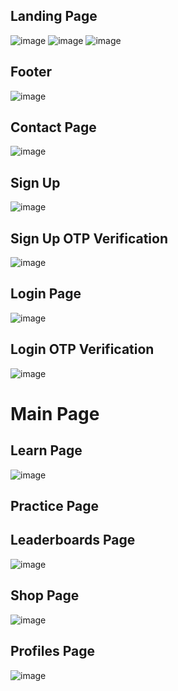 <h2>Landing Page</h2>

![image](https://github.com/avnixm/CIELOES/assets/111229786/78d92ead-5cd4-448d-913d-af289b995766)
![image](https://github.com/avnixm/CIELOES/assets/111229786/708eebd4-ff13-4582-a7dc-3c1a2cca1869)
![image](https://github.com/avnixm/CIELOES/assets/111229786/aa643f23-3e0f-4ae4-a5fc-128c535fd114)

<h2>Footer</h2>

![image](https://github.com/avnixm/CIELOES/assets/111229786/b1d135ee-7ed5-4b0b-b4bb-e98693d3da64)

<h2>Contact Page</h2>

![image](https://github.com/avnixm/CIELOES/assets/111229786/b68ba445-fbe0-4da6-b998-6f8539a3c4a3)


<h2>Sign Up</h2>

![image](https://github.com/avnixm/CIELOES/assets/111229786/a6e6fe7d-a32e-42c8-94d6-ee3dc58ec26e)

<h2>Sign Up OTP Verification</h2>

![image](https://github.com/avnixm/Cieloes-html-css-skeleton/assets/111229786/8e48449a-bda2-45d4-b633-495b355ecada)


<h2>Login Page</h2>

![image](https://github.com/avnixm/CIELOES/assets/111229786/855416d3-696e-42f7-819b-31843fd37333)

<h2>Login OTP Verification</h2>

![image](https://github.com/avnixm/Cieloes-html-css-skeleton/assets/111229786/7fa22e1a-eb53-4195-b90a-e95664a89590)


<h1>Main Page</h1>
<h2>Learn Page</h2>

![image](https://github.com/avnixm/CIELOES/assets/111229786/fdc04878-5582-4a1c-b757-d387b5ef9daa)

<h2>Practice Page</h2>


<h2>Leaderboards Page</h2>

![image](https://github.com/avnixm/Cieloes-html-css-skeleton/assets/111229786/e819d7ac-4799-4e76-b16a-ee481314d5bd)

<h2>Shop Page</h2>

![image](https://github.com/avnixm/Cieloes-html-css-skeleton/assets/111229786/1d47bdeb-4979-4e13-ad84-3620136cbab9)

<h2>Profiles Page</h2>

![image](https://github.com/avnixm/Cieloes-html-css-skeleton/assets/111229786/82f89140-5016-4db2-a12f-308fc348336f)


